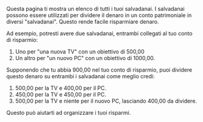 Questa pagina ti mostra un elenco di tutti i tuoi salvadanai. I salvadanai possono essere utilizzati per dividere il denaro in un conto patrimoniale in diversi "salvadanai". Questo rende facile risparmiare denaro.

Ad esempio, potresti avere due salvadanai, entrambi collegati al tuo conto di risparmio:

1. Uno per "una nuova TV" con un obiettivo di 500,00
2. Un altro per "un nuovo PC" con un obiettivo di 1000,00.

Supponendo che tu abbia 900,00 nel tuo conto di risparmio, puoi dividere questo denaro su entrambi i salvadanai come meglio credi:

1. 500,00 per la TV e 400,00 per il PC.
2. 450,00 per la TV e 450,00 per il PC.
3. 500,00 per la TV e niente per il nuovo PC, lasciando 400,00 da dividere.

Questo può aiutarti ad organizzare i tuoi risparmi.
